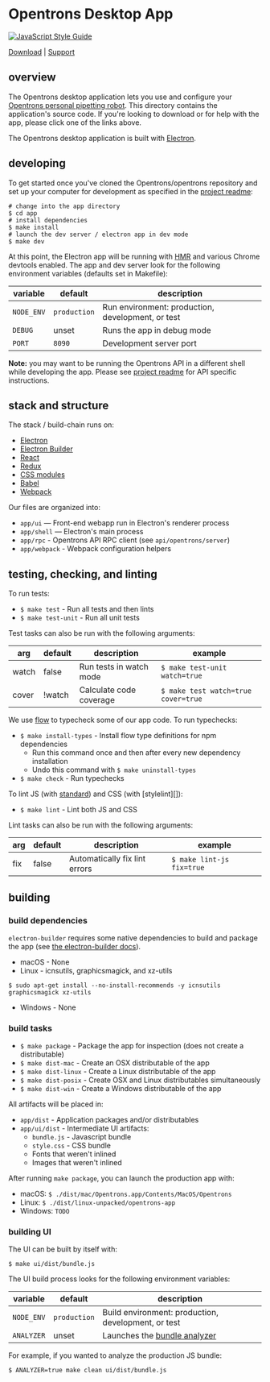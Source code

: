 # Opentrons Desktop App

[![JavaScript Style Guide][style-guide-badge]][style-guide]

[Download][] | [Support][]

## overview

The Opentrons desktop application lets you use and configure your [Opentrons personal pipetting robot][robots]. This directory contains the application's source code. If you're looking to download or for help with the app, please click one of the links above.

The Opentrons desktop application is built with [Electron][].

## developing

To get started once you've cloned the Opentrons/opentrons repository and set up your computer for development as specified in the [project readme][project-readme-setup]:

``` shell
# change into the app directory
$ cd app
# install dependencies
$ make install
# launch the dev server / electron app in dev mode
$ make dev
```

At this point, the Electron app will be running with [HMR] and various Chrome devtools enabled. The app and dev server look for the following environment variables (defaults set in Makefile):

variable   | default      | description
---------- | ------------ | -------------------------------------------------
`NODE_ENV` | `production` | Run environment: production, development, or test
`DEBUG`    | unset        | Runs the app in debug mode
`PORT`     | `8090`       | Development server port

**Note:** you may want to be running the Opentrons API in a different shell while developing the app. Please see [project readme][project-readme-server] for API specific instructions.

## stack and structure

The stack / build-chain runs on:

* [Electron][]
* [Electron Builder][electron-builder]
* [React][]
* [Redux][]
* [CSS modules][css-modules]
* [Babel][]
* [Webpack][]

Our files are organized into:

* `app/ui` — Front-end webapp run in Electron's renderer process
* `app/shell` — Electron's main process
* `app/rpc` - Opentrons API RPC client (see `api/opentrons/server`)
* `app/webpack` - Webpack configuration helpers

## testing, checking, and linting

To run tests:

* `$ make test` - Run all tests and then lints
* `$ make test-unit` - Run all unit tests

Test tasks can also be run with the following arguments:

arg   | default | description             | example
----- | ------- | ----------------------- | -----------------------------------
watch | false   | Run tests in watch mode | `$ make test-unit watch=true`
cover | !watch  | Calculate code coverage | `$ make test watch=true cover=true`

We use [flow] to typecheck some of our app code. To run typechecks:

* `$ make install-types` - Install flow type definitions for npm dependencies
    * Run this command once and then after every new dependency installation
    * Undo this command with `$ make uninstall-types`
* `$ make check` - Run typechecks

To lint JS (with [standard][]) and CSS (with [stylelint][]):

* `$ make lint` - Lint both JS and CSS

Lint tasks can also be run with the following arguments:

arg   | default | description                   | example
----- | ------- | ----------------------------- | -------------------------
fix   | false   | Automatically fix lint errors | `$ make lint-js fix=true`

## building

### build dependencies

`electron-builder` requires some native dependencies to build and package the app (see [the electron-builder docs][electron-builder-platforms]).

* macOS - None
* Linux - icnsutils, graphicsmagick, and xz-utils

```shell
$ sudo apt-get install --no-install-recommends -y icnsutils graphicsmagick xz-utils
```
* Windows - None

### build tasks

* `$ make package` - Package the app for inspection (does not create a distributable)
* `$ make dist-mac` - Create an OSX distributable of the app
* `$ make dist-linux` - Create a Linux distributable of the app
* `$ make dist-posix` - Create OSX and Linux distributables simultaneously
* `$ make dist-win` - Create a Windows distributable of the app

All artifacts will be placed in:

* `app/dist` - Application packages and/or distributables
* `app/ui/dist` - Intermediate UI artifacts:
    * `bundle.js` - Javascript bundle
    * `style.css` - CSS bundle
    * Fonts that weren't inlined
    * Images that weren't inlined

After running `make package`, you can launch the production app with:

* macOS: `$ ./dist/mac/Opentrons.app/Contents/MacOS/Opentrons`
* Linux: `$ ./dist/linux-unpacked/opentrons-app`
* Windows: `TODO`

### building UI

The UI can be built by itself with:

`$ make ui/dist/bundle.js`

The UI build process looks for the following environment variables:

variable   | default      | description
---------- | ------------ | ---------------------------------------------------
`NODE_ENV` | `production` | Build environment: production, development, or test
`ANALYZER` | unset        | Launches the [bundle analyzer][bundle-analyzer]

For example, if you wanted to analyze the production JS bundle:

`$ ANALYZER=true make clean ui/dist/bundle.js`

[style-guide]: https://standardjs.com
[style-guide-badge]: https://img.shields.io/badge/code_style-standard-brightgreen.svg?style=flat-square&maxAge=3600

[download]: http://opentrons.com/ot-app
[support]: https://support.opentrons.com/getting-started#software-setup
[robots]: http://opentrons.com/robots
[project-readme-setup]: ../README.md#set-up-your-development-environment
[project-readme-server]: ../README.md#start-the-opentrons-api

[electron]: https://electron.atom.io/
[electron-builder]: https://www.electron.build/
[electron-builder-platforms]: https://www.electron.build/multi-platform-build
[hmr]: https://webpack.js.org/concepts/hot-module-replacement/
[react]: https://facebook.github.io/react/
[redux]: http://redux.js.org/
[css-modules]: https://github.com/css-modules/css-modules
[babel]: https://babeljs.io/
[webpack]: https://webpack.js.org/
[flow]: https://flow.org/
[standard]: https://standardjs.com/
[styelint]: https://stylelint.io/
[bundle-analyzer]: https://github.com/th0r/webpack-bundle-analyzer

